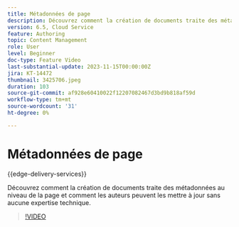 ```yaml
---
title: Métadonnées de page
description: Découvrez comment la création de documents traite des métadonnées de page.
version: 6.5, Cloud Service
feature: Authoring
topic: Content Management
role: User
level: Beginner
doc-type: Feature Video
last-substantial-update: 2023-11-15T00:00:00Z
jira: KT-14472
thumbnail: 3425706.jpeg
duration: 103
source-git-commit: af928e60410022f12207082467d3bd9b818af59d
workflow-type: tm+mt
source-wordcount: '31'
ht-degree: 0%

---
```



# Métadonnées de page

{{edge-delivery-services}}

Découvrez comment la création de documents traite des métadonnées au niveau de la page et comment les auteurs peuvent les mettre à jour sans aucune expertise technique.

>[!VIDEO](https://video.tv.adobe.com/v/3425706/?learn=on)
